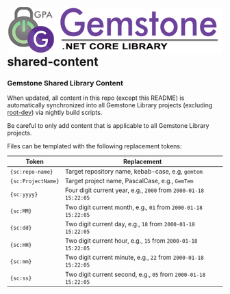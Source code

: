 <img align="right" src="docs/img/gemstone-wide-600.png" alt="gemstone logo">
<br/><br/><br/><br/>

# shared-content
### Gemstone Shared Library Content

When updated, all content in this repo (except this README) is automatically synchronized into all Gemstone Library projects (excluding [root-dev](https://github.com/gemstone/root-dev)) via nightly build scripts.

Be careful to only add content that is applicable to all Gemstone Library projects.

Files can be templated with the following replacement tokens:

| Token              | Replacement                                                      |
| ------------------ | ---------------------------------------------------------------- |
| `{sc:repo-name}`   | Target repository name, kebab-case, e.g, `gemtem`                |
| `{sc:ProjectName}` | Target project name, PascalCase, e.g., `GemTem`                  |
| `{sc:yyyy}`        | Four digit current year, e.g., `2000` from `2000-01-18 15:22:05` |
| `{sc:MM}`          | Two digit current month, e.g., `01` from `2000-01-18 15:22:05`   |
| `{sc:dd}`          | Two digit current day, e.g., `18` from `2000-01-18 15:22:05`     |
| `{sc:HH}`          | Two digit current hour, e.g., `15` from `2000-01-18 15:22:05`    |
| `{sc:mm}`          | Two digit current minute, e.g., `22` from `2000-01-18 15:22:05`  |
| `{sc:ss}`          | Two digit current second, e.g., `05` from `2000-01-18 15:22:05`  |
